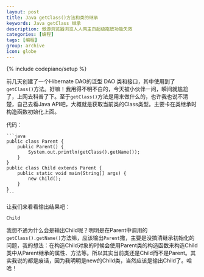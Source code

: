 ```yaml
---
layout: post
title: Java getClass()方法和类的继承
keywords: Java getClass 继承
description: 傲游浏览器浏览人人网主页超级拖放功能失效
categories: [编程]
tags: [编程]
group: archive
icon: globe
---
```

{% include codepiano/setup %}

前几天创建了一个Hibernate DAO的泛型 DAO 类和接口，其中使用到了`getClass()`方法。好嘛！我用得不明不白的，今天被小伙伴一问，瞬间就尴尬了，上网去科普了下。至于`getClass()`方法是用来做什么的，也许我也说不清楚，自己去看Java API吧，大概就是获取当前类的Class类型。主要卡在类继承时构造函数初始化上面。

代码：
    
	```java
	public class Parent {
		public Parent() {
			System.out.println(getClass().getName());
		}
	}
	public class Child extends Parent {
		public static void main(String[] args) {
			new Child();
		}	
	}
	```

让我们来看看输出结果吧：

`Child`

我想不通为什么会是输出Child呢？明明是在Parent中调用的`getClass().getName()`方法嘛，应该输出`Parent`撒，主要是没搞清继承初始化的问题，我的想法：在构造Child对象的时候会使用Parent类的构造函数来构造Child类中从Parent继承的属性、方法等。所以其实当前类还是Child而不是Parent。其实我说的都是废话，因为我明明是new的Child类，当然应该是输出Child了。哈哈！
